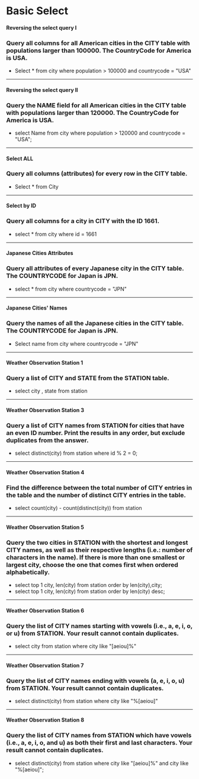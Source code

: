 # Basic Select
#### Reversing the select query I
### Query all columns for all American cities in the CITY table with populations larger than 100000. The CountryCode for America is USA.
- Select * from city 
  where population > 100000 and countrycode = "USA"

--------------------------------------------------------------------------------------------------------------------------------------------------------------------

#### Reversing the select query II
### Query the NAME field for all American cities in the CITY table with populations larger than 120000. The CountryCode for America is USA.
- select Name from city
  where population > 120000 and countrycode = "USA";
--------------------------------------------------------------------------------------------------------------------------------------------------------------------

#### Select ALL
### Query all columns (attributes) for every row in the CITY table.
- Select * from City
--------------------------------------------------------------------------------------------------------------------------------------------------------------------

#### Select by ID
### Query all columns for a city in CITY with the ID 1661.
- select * from city 
  where id = 1661
 --------------------------------------------------------------------------------------------------------------------------------------------------------------------
 
#### Japanese Cities Attributes
### Query all attributes of every Japanese city in the CITY table. The COUNTRYCODE for Japan is JPN.
- select * from city 
  where countrycode = "JPN"
 --------------------------------------------------------------------------------------------------------------------------------------------------------------------
 
#### Japanese Cities' Names
### Query the names of all the Japanese cities in the CITY table. The COUNTRYCODE for Japan is JPN.
- Select name from city 
  where countrycode = "JPN"
 --------------------------------------------------------------------------------------------------------------------------------------------------------------------
 
#### Weather Observation Station 1
### Query a list of CITY and STATE from the STATION table.
- select city , state from station
 --------------------------------------------------------------------------------------------------------------------------------------------------------------------

#### Weather Observation Station 3
### Query a list of CITY names from STATION for cities that have an even ID number. Print the results in any order, but exclude duplicates from the answer.
- select distinct(city) from station 
  where id % 2 = 0;
 --------------------------------------------------------------------------------------------------------------------------------------------------------------------
 
#### Weather Observation Station 4
### Find the difference between the total number of CITY entries in the table and the number of distinct CITY entries in the table.
- select count(city) - count(distinct(city)) from station
 --------------------------------------------------------------------------------------------------------------------------------------------------------------------

#### Weather Observation Station 5
### Query the two cities in STATION with the shortest and longest CITY names, as well as their respective lengths (i.e.: number of characters in the name). If there is more than one smallest or largest city, choose the one that comes first when ordered alphabetically.
- select top 1 city, len(city) from station
  order by len(city),city;
- select top 1 city, len(city) from station
  order by len(city) desc;
 --------------------------------------------------------------------------------------------------------------------------------------------------------------------

#### Weather Observation Station 6
### Query the list of CITY names starting with vowels (i.e., a, e, i, o, or u) from STATION. Your result cannot contain duplicates.
- select city from station 
  where city like "[aeiou]%"
--------------------------------------------------------------------------------------------------------------------------------------------------------------------
  
#### Weather Observation Station 7
### Query the list of CITY names ending with vowels (a, e, i, o, u) from STATION. Your result cannot contain duplicates.
- select distinct(city) from station 
  where city like "%[aeiou]"
 --------------------------------------------------------------------------------------------------------------------------------------------------------------------
  
#### Weather Observation Station 8
### Query the list of CITY names from STATION which have vowels (i.e., a, e, i, o, and u) as both their first and last characters. Your result cannot contain duplicates.
- select distinct(city) from station 
  where city like "[aeiou]%" and city like "%[aeiou]";
